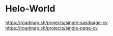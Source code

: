 # Helo-World
https://roadmap.sh/projects/single-sasdpage-cv
https://roadmap.sh/projects/single-page-cv

